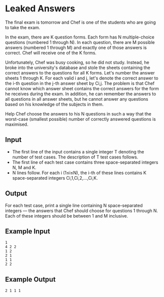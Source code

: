 # Leaked Answers

The final exam is tomorrow and Chef is one of the students who are going to take the exam.

In the exam, there are K question forms. Each form has N multiple-choice questions (numbered 1 through N). In each question, there are M possible answers (numbered 1 through M) and exactly one of those answers is correct. Chef will receive one of the K forms.

Unfortunately, Chef was busy cooking, so he did not study. Instead, he broke into the university's database and stole the sheets containing the correct answers to the questions for all K forms. Let's number the answer sheets 1 through K. For each valid i and j, let's denote the correct answer to the i-th question in the j-th answer sheet by Ci,j. The problem is that Chef cannot know which answer sheet contains the correct answers for the form he receives during the exam. In addition, he can remember the answers to all questions in all answer sheets, but he cannot answer any questions based on his knowledge of the subjects in them.

Help Chef choose the answers to his N questions in such a way that the worst-case (smallest possible) number of correctly answered questions is maximised.

## Input

- The first line of the input contains a single integer T denoting the number of test cases. The description of T test cases follows.
- The first line of each test case contains three space-separated integers N, M and K.
- N lines follow. For each i (1≤i≤N), the i-th of these lines contains K space-separated integers Ci,1,Ci,2,…,Ci,K.

## Output

For each test case, print a single line containing N space-separated integers ― the answers that Chef should choose for questions 1 through N. Each of these integers should be between 1 and M inclusive.

## Example Input

```
1
4 2 2
1 2
2 1
1 1
2 2
```

## Example Output

```
2 1 1 1

```
